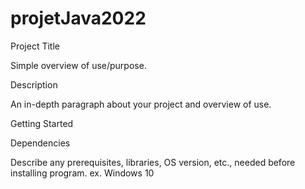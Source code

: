 # projetJava2022
Project Title

Simple overview of use/purpose.

Description

An in-depth paragraph about your project and overview of use.

Getting Started

Dependencies

Describe any prerequisites, libraries, OS version, etc., needed before installing program.
ex. Windows 10
